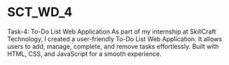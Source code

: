 # SCT_WD_4
Task-4: To-Do List Web Application  As part of my internship at SkillCraft Technology, I created a user-friendly To-Do List Web Application. It allows users to add, manage, complete, and remove tasks effortlessly. Built with HTML, CSS, and JavaScript for a smooth experience.
